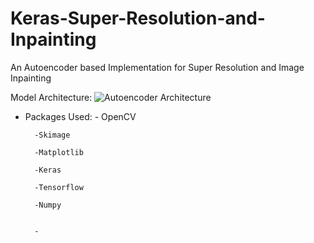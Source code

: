 # Keras-Super-Resolution-and-Inpainting
An Autoencoder based Implementation for Super Resolution and Image Inpainting

Model Architecture:
![Autoencoder Architecture](https://github.com/Shanks0465/Keras-Super-Resolution-and-Inpainting/blob/master/superres_model_plot.png?raw=true)

- Packages Used:
        - OpenCV
        
        -Skimage
        
        -Matplotlib
        
        -Keras
        
        -Tensorflow
        
        -Numpy
      
        
        -
